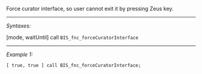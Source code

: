 Force curator interface, so user cannot exit it by pressing Zeus key.


---
*Syntaxes:*

[mode, waitUntil] call `BIS_fnc_forceCuratorInterface`

---
*Example 1:*

```sqf
[ true, true ] call BIS_fnc_forceCuratorInterface;
```
